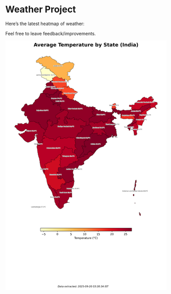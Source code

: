 # Weather Project

Here’s the latest heatmap of weather:

Feel free to leave feedback/improvements.

![India Heatmap](docs/assets/india_heatmap.png?v=CDD02C)
